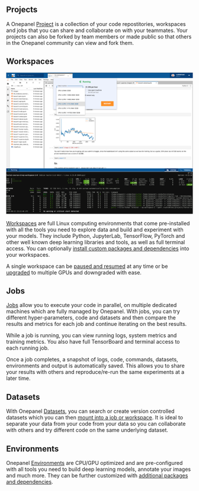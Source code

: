 ## Projects
A Onepanel [Project](/projects) is a collection of your code repostitories, workspaces and jobs that you can share and collaborate on with your teammates. Your projects can also be forked by team members or made public so that others in the Onepanel community can view and fork them.

## Workspaces
![](../assets/img/core-concepts-182623.png)

[Workspaces](/workspaces) are full Linux computing environments that come pre-installed with all the tools you need to explore data and build and experiment with your models. They include Python, JupyterLab, TensorFlow, PyTorch and other well known deep learning libraries and tools, as well as full terminal access. You can optionally [install custom packages and dependencies](environments/custom-packages) into your workspaces.

A single workspace can be [paused and resumed](/workspaces/pause-resume) at any time or be [upgraded](/workspaces/machine-types) to multiple GPUs and downgraded with ease. 

## Jobs
[Jobs](/jobs) allow you to execute your code in parallel, on multiple dedicated machines which are fully managed by Onepanel. With jobs, you can try different hyper-parameters, code and datasets and then compare the results and metrics for each job and continue iterating on the best results.

While a job is running, you can view running logs, system metrics and training metrics. You also have full TensorBoard and terminal access to each running job.

Once a job completes, a snapshot of logs, code, commands, datasets, environments and output is automatically saved. This allows you to share your results with others and reproduce/re-run the same experiments at a later time.

## Datasets
With Onepanel [Datasets](/datasets), you can search or create version controlled datasets which you can then [mount into a job or workspace](/datasets/mount). It is ideal to separate your data from your code from your data so you can collaborate with others and try different code on the same underlying dataset.

## Environments
Onepanel [Environments](/environments) are CPU/GPU optimized and are pre-configured with all tools you need to build deep learning models, annotate your images and much more. They can be further customized with [additional packages and dependencies](environments/custom-packages).


